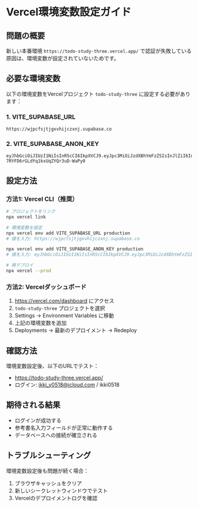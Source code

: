 # Vercel環境変数設定ガイド

## 問題の概要
新しい本番環境 `https://todo-study-three.vercel.app/` で認証が失敗している原因は、環境変数が設定されていないためです。

## 必要な環境変数
以下の環境変数をVercelプロジェクト `todo-study-three` に設定する必要があります：

### 1. VITE_SUPABASE_URL
```
https://wjpcfsjtjgxvhijczxnj.supabase.co
```

### 2. VITE_SUPABASE_ANON_KEY
```
eyJhbGciOiJIUzI1NiIsInR5cCI6IkpXVCJ9.eyJpc3MiOiJzdXBhYmFzZSIsInJlZiI6IndqcGNmc2p0amd4dmhpamN6eG5qIiwicm9sZSI6ImFub24iLCJpYXQiOjE3NTAzMDYxOTcsImV4cCI6MjA2NTg4MjE5N30.TRMV3BrHkCKH-7RYFD6rGLdYq1kxUqZYQr3uD-WaPy0
```

## 設定方法

### 方法1: Vercel CLI（推奨）
```bash
# プロジェクトをリンク
npx vercel link

# 環境変数を設定
npx vercel env add VITE_SUPABASE_URL production
# 値を入力: https://wjpcfsjtjgxvhijczxnj.supabase.co

npx vercel env add VITE_SUPABASE_ANON_KEY production
# 値を入力: eyJhbGciOiJIUzI1NiIsInR5cCI6IkpXVCJ9.eyJpc3MiOiJzdXBhYmFzZSIsInJlZiI6IndqcGNmc2p0amd4dmhpamN6eG5qIiwicm9sZSI6ImFub24iLCJpYXQiOjE3NTAzMDYxOTcsImV4cCI6MjA2NTg4MjE5N30.TRMV3BrHkCKH-7RYFD6rGLdYq1kxUqZYQr3uD-WaPy0

# 再デプロイ
npx vercel --prod
```

### 方法2: Vercelダッシュボード
1. https://vercel.com/dashboard にアクセス
2. `todo-study-three` プロジェクトを選択
3. Settings → Environment Variables に移動
4. 上記の環境変数を追加
5. Deployments → 最新のデプロイメント → Redeploy

## 確認方法
環境変数設定後、以下のURLでテスト：
- https://todo-study-three.vercel.app/
- ログイン: ikki_y0518@icloud.com / ikki0518

## 期待される結果
- ログインが成功する
- 参考書名入力フィールドが正常に動作する
- データベースへの接続が確立される

## トラブルシューティング
環境変数設定後も問題が続く場合：
1. ブラウザキャッシュをクリア
2. 新しいシークレットウィンドウでテスト
3. Vercelのデプロイメントログを確認